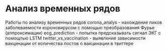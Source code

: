 # Анализ временных рядов
Работы по анализу временных рядов
corona_analys - нахождение пиков заболеваемости короновирусом с помощью преобразования Фурье (аппроксимации)
ecg_prediction - попытка предсказывать сигнал ЭКГ с помощтью LSTM
twitter_vs_vaccination - выявление зависимости вакцинации от количества постов о вакцинации в твиттере
